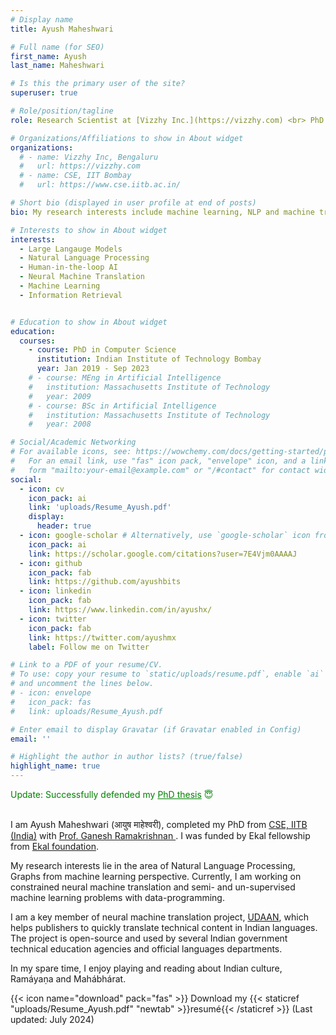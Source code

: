 ```yaml
---
# Display name
title: Ayush Maheshwari

# Full name (for SEO)
first_name: Ayush
last_name: Maheshwari

# Is this the primary user of the site?
superuser: true

# Role/position/tagline
role: Research Scientist at [Vizzhy Inc.](https://vizzhy.com) <br> PhD in NLP/ML from [CSE, IITB](https://www.cse.iitb.ac.in)

# Organizations/Affiliations to show in About widget
organizations:
  # - name: Vizzhy Inc, Bengaluru
  #   url: https://vizzhy.com
  # - name: CSE, IIT Bombay
  #   url: https://www.cse.iitb.ac.in/

# Short bio (displayed in user profile at end of posts)
bio: My research interests include machine learning, NLP and machine translation.

# Interests to show in About widget
interests:
  - Large Langauge Models
  - Natural Language Processing
  - Human-in-the-loop AI
  - Neural Machine Translation
  - Machine Learning
  - Information Retrieval


# Education to show in About widget
education:
  courses:
    - course: PhD in Computer Science
      institution: Indian Institute of Technology Bombay
      year: Jan 2019 - Sep 2023
    # - course: MEng in Artificial Intelligence
    #   institution: Massachusetts Institute of Technology
    #   year: 2009
    # - course: BSc in Artificial Intelligence
    #   institution: Massachusetts Institute of Technology
    #   year: 2008

# Social/Academic Networking
# For available icons, see: https://wowchemy.com/docs/getting-started/page-builder/#icons
#   For an email link, use "fas" icon pack, "envelope" icon, and a link in the
#   form "mailto:your-email@example.com" or "/#contact" for contact widget.
social:
  - icon: cv
    icon_pack: ai
    link: 'uploads/Resume_Ayush.pdf'
    display:
      header: true
  - icon: google-scholar # Alternatively, use `google-scholar` icon from `ai` icon pack
    icon_pack: ai
    link: https://scholar.google.com/citations?user=7E4Vjm0AAAAJ
  - icon: github
    icon_pack: fab
    link: https://github.com/ayushbits
  - icon: linkedin
    icon_pack: fab
    link: https://www.linkedin.com/in/ayushx/
  - icon: twitter
    icon_pack: fab
    link: https://twitter.com/ayushmx
    label: Follow me on Twitter

# Link to a PDF of your resume/CV.
# To use: copy your resume to `static/uploads/resume.pdf`, enable `ai` icons in `params.yaml`,
# and uncomment the lines below.
# - icon: envelope
#   icon_pack: fas
#   link: uploads/Resume_Ayush.pdf

# Enter email to display Gravatar (if Gravatar enabled in Config)
email: ''

# Highlight the author in author lists? (true/false)
highlight_name: true
---
```

 <span style="color:green">
Update:  Successfully defended my <u>PhD thesis</u> 😇
</span> 
<br><br>

I am Ayush Maheshwari (आयुष माहेश्वरी), completed my PhD from <a href="https://www.cse.iitb.ac.in">CSE, IITB (India)</a> with <a href="https://www.cse.iitb.ac.in/~ganesh"> Prof. Ganesh Ramakrishnan </a> . I was funded by Ekal fellowship from <a href="www.ekal.org">Ekal foundation</a>.
<!-- and <a href="https://www.ieor.iitb.ac.in/files/faculty/mhanawal/index.html" target="_blank">Prof. Manjesh Kumar Hanawal</a> -->

My research interests lie in the area of Natural Language Processing, Graphs from machine learning perspective. Currently, I am working on constrained neural machine translation and  semi- and un-supervised machine learning problems with data-programming.

I am a key member of neural machine translation project, <a href="https://udaanproject.org">UDAAN</a>, which helps publishers to quickly translate technical content in Indian languages. The project is open-source and used by several Indian government technical education agencies and official languages departments.

In my spare time, I enjoy playing and reading about Indian culture, Ramáyaṇa and Mahábhárat. <br/>

{{< icon name="download" pack="fas" >}} Download my {{< staticref "uploads/Resume_Ayush.pdf" "newtab" >}}resumé{{< /staticref >}}
(Last updated: July 2024)
